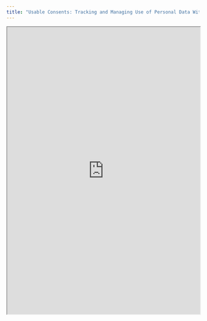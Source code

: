 ```yaml
---
title: "Usable Consents: Tracking and Managing Use of Personal Data With a Consent Transaction Receipt"
---
```



<iframe height="750" width="100%" src="https://ewelton.github.io/ktest/wiki.html#Usable%20Consents:%20Tracking%20and%20Managing%20Use%20of%20Personal%20Data%20With%20a%20Consent%20Transaction%20Receipt"></iframe>
